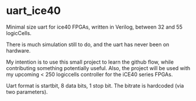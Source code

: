 # uart_ice40
Minimal size uart for ice40 FPGAs, written in Verilog, between 32 and 55 logicCells.

There is much simulation still to do, and the uart has never been on hardware.

My intention is to use this small project to learn the github flow, while contributing something potentially useful. Also, the project will be used with my upcoming < 250 logiccells controller for the iCE40 series FPGAs.

Uart format is startbit, 8 data bits, 1 stop bit. The bitrate is hardcoded (via two parameters).

